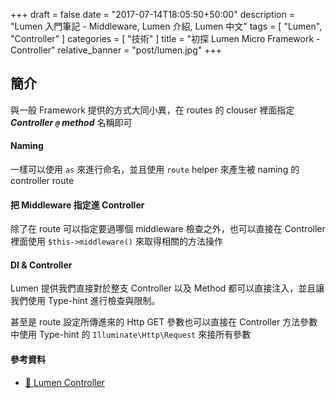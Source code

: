 +++
draft = false
date = "2017-07-14T18:05:50+50:00"
description = "Lumen 入門筆記 - Middleware, Lumen 介紹, Lumen 中文"
tags = [ "Lumen", "Controller" ]
categories = [ "技術" ]
title = "初探 Lumen Micro Framework - Controller"
relative_banner = "post/lumen.jpg"
+++

## 簡介

與一般 Framework 提供的方式大同小異，在 routes 的 clouser 裡面指定 ___Controller `@` method___ 名稱即可
<!--more-->

#### Naming
一樣可以使用 `as` 來進行命名，並且使用 `route` helper 來產生被 naming 的 controller route

#### 把 Middleware 指定進 Controller
除了在 route 可以指定要過哪個 middleware 檢查之外，也可以直接在 Controller 裡面使用 `$this->middleware()` 來取得相關的方法操作

#### DI & Controller
Lumen 提供我們直接對於整支 Controller 以及 Method 都可以直接注入，並且讓我們使用 Type-hint 進行檢查與限制。

甚至是 route 設定所傳進來的 Http GET 參數也可以直接在 Controller 方法參數中使用 Type-hint 的 `Illuminate\Http\Request` 來接所有參數


#### 參考資料
* [🔗  Lumen Controller](https://lumen.laravel.com/docs/5.4/controllers)
